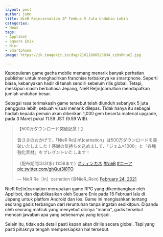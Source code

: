 ```yaml
---
layout: post
author: john
title: NieR Reincarnation JP Tembus 5 Juta Unduhan Lebih
categories:
- News
tags:
- Applibot
- Square Enix
- Nier
- Smartphone
image: https://ik.imagekit.io/dsg/21021806525834_czDsMnueI.jpg

---
```

Kepopuleran game gacha mobile memang menarik banyak perhatian publisher untuk menghadirkan franchise terbaiknya ke smartphone. Seperti biasa, kebanyakan hadir di tanah sendiri sebelum rilis global. Tetapi, meskipun masih berbahasa Jepang, NieR Re\[in\]carnation mendapatkan jumlah unduhan besar.

Sebagai rasa terimakasih game tersebut telah diunduh sebanyak 5 juta pengguna lebih, sebuah visual menarik dilepas. Tidak hanya itu sebagai hadiah kepada pemain akan diberikan 1,000 gem beserta material upgrade, pada 3 Maret pukul 11.59 JST (9.59 WIB).

<blockquote class="twitter-tweet tw-align-center"><p lang="ja" dir="ltr">【500万ダウンロード突破記念！】<br><br>皆さまのおかげで、「NieR Re\[in\]carnation」は500万ダウンロードを突破いたしました！感謝の気持ちを込めまして、「ジェム×1000」と「各種強化素材」をプレゼントいたします！<br><br>〈配布期間:3/3(水) 11:59まで〉<a href="https://twitter.com/hashtag/%E3%83%AA%E3%82%A3%E3%83%B3%E3%82%AB%E3%83%8D?src=hash&amp;ref_src=twsrc%5Etfw">#リィンカネ</a> <a href="https://twitter.com/hashtag/NieR?src=hash&amp;ref_src=twsrc%5Etfw">#NieR</a> <a href="https://twitter.com/hashtag/%E3%83%8B%E3%83%BC%E3%82%A2?src=hash&amp;ref_src=twsrc%5Etfw">#ニーア</a> <a href="https://t.co/ghQut3l0TO">pic.twitter.com/ghQut3l0TO</a></p>&mdash; NieR Re［in］carnation (@NieR_Rein) <a href="https://twitter.com/NieR_Rein/status/1364410713976885252?ref_src=twsrc%5Etfw">February 24, 2021</a></blockquote> <script async src="https://platform.twitter.com/widgets.js" charset="utf-8"></script>

NieR Re\[in\]carnation merupakan game RPG yang dikembangkan oleh Applibot, dan dipublikasikan oleh Square Enix pada 18 Februari lalu di Jepang untuk platfom Android dan Ios. Game ini mengisahkan tentang seorang gadis terbangun dari reruntuhan tanpa ingatan sedikitpun. Dipandu oleh seorang mahluk yang menyebut dirinya "mama", gadis tersebut mencari jawaban apa yang sebenarnya yang terjadi.

Selain itu, tidak ada detail pasti kapan akan dirilis secara global. Tapi yang pasti pihaknya tengah mempersiapkan hal tersebut.